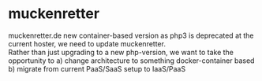 # muckenretter
muckenretter.de new container-based version
as php3 is deprecated at the current hoster, we need to update muckenretter.  
Rather than just upgrading to a new php-version, we want to take the opportunity to
  a) change architecture to something docker-container based
  b) migrate from current PaaS/SaaS setup to IaaS/PaaS
  
